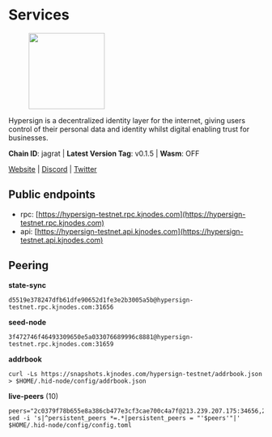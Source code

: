 # Services

<figure><img src="https://raw.githubusercontent.com/kj89/testnet_manuals/main/pingpub/logos/hypersign.png" width="150" alt=""><figcaption></figcaption></figure>

Hypersign is a decentralized identity layer for the internet, giving  users control of their personal data and identity whilst digital  enabling trust for businesses.

**Chain ID**: jagrat | **Latest Version Tag**: v0.1.5 | **Wasm**: OFF

[Website](https://hypersign.id) | [Discord](https://discord.gg/DmuUjMrHVw) | [Twitter](https://twitter.com/hypersignchain)


## Public endpoints

* rpc: [https://hypersign-testnet.rpc.kjnodes.com](https://hypersign-testnet.rpc.kjnodes.com)
* api: [https://hypersign-testnet.api.kjnodes.com](https://hypersign-testnet.api.kjnodes.com)

## Peering

**state-sync**

```
d5519e378247dfb61dfe90652d1fe3e2b3005a5b@hypersign-testnet.rpc.kjnodes.com:31656
```

**seed-node**

```
3f472746f46493309650e5a033076689996c8881@hypersign-testnet.rpc.kjnodes.com:31659
```

**addrbook**
```
curl -Ls https://snapshots.kjnodes.com/hypersign-testnet/addrbook.json > $HOME/.hid-node/config/addrbook.json
```

**live-peers** (10)
```
peers="2c0379f78b655e8a386cb477e3cf3cae700c4a7f@213.239.207.175:34656,22d2b3587e2ce6ae750c189b12461e7315d08ae4@167.235.151.119:26656,4aa182ce191cd089929544fe0612d33a02a2cde9@46.17.250.145:26656,d92268c246e02a54103f7098b901b876c88f006e@5.161.130.108:26656,aa8c0064e866dc57b341a389006df8925a0718fe@5.161.55.130:31656,ac25bdc230944cc20f03913a8dae881c9b5f9c18@3.239.45.125:26656,d5519e378247dfb61dfe90652d1fe3e2b3005a5b@65.109.68.190:31656,5b4482bfe02384184470070c3d3a4465cf0c18d4@144.91.82.61:31656,f1e8d741d7437d62c15337e5f7475e139119cf8b@65.108.229.233:31656,1de2abae74a4c5fd7d96d9869ef02187f81498f0@134.209.238.66:26656"
sed -i 's|^persistent_peers *=.*|persistent_peers = "'$peers'"|' $HOME/.hid-node/config/config.toml
```
